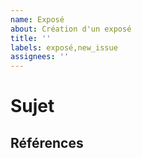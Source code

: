 ```yaml
---
name: Exposé
about: Création d'un exposé
title: ''
labels: exposé,new_issue
assignees: ''
---
```


# Sujet

## Références 

